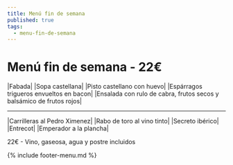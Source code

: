 ```yaml
---
title: Menú fin de semana
published: true
tags:
  - menu-fin-de-semana
---
```


# Menú fin de semana - 22€

|Fabada|
|Sopa castellana|
|Pisto castellano con huevo|
|Espárragos trigueros envueltos en bacon|
|Ensalada con rulo de cabra, frutos secos y balsámico de frutos rojos|

------

|Carrilleras al Pedro Ximenez|
|Rabo de toro al vino tinto|
|Secreto ibérico|
|Entrecot|
|Emperador a la plancha|

22€ - Vino, gaseosa, agua y postre incluidos

{% include footer-menu.md %}

